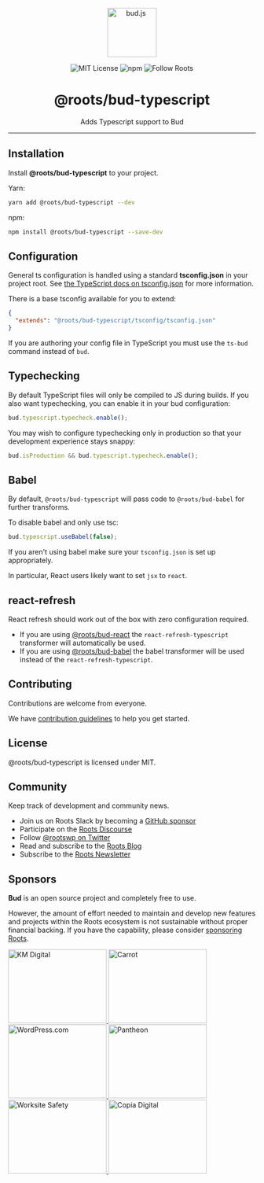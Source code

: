 <p align="center"><img src="https://cdn.roots.io/app/uploads/logo-bud.svg" height="100" alt="bud.js" /></p>

<p align="center">
  <img alt="MIT License" src="https://img.shields.io/github/license/roots/bud?color=%23525ddc&style=flat-square" />
  <img alt="npm" src="https://img.shields.io/npm/v/@roots/bud.svg?color=%23525ddc&style=flat-square" />
  <img alt="Follow Roots" src="https://img.shields.io/twitter/follow/rootswp.svg?color=%23525ddc&style=flat-square" />
</p>

<h1 align="center"><strong>@roots/bud-typescript</strong></h1>

<p align="center">
  Adds Typescript support to Bud
</p>

---

## Installation

Install **@roots/bud-typescript** to your project.

Yarn:

```sh
yarn add @roots/bud-typescript --dev
```

npm:

```sh
npm install @roots/bud-typescript --save-dev
```

## Configuration

General ts configuration is handled using a standard **tsconfig.json** in your project root. See [the TypeScript docs on tsconfig.json](https://www.typescriptlang.org/docs/handbook/tsconfig-json.html) for more information.

There is a base tsconfig available for you to extend:

```json title="tsconfig.json"
{
  "extends": "@roots/bud-typescript/tsconfig/tsconfig.json"
}
```

If you are authoring your config file in TypeScript you must use the `ts-bud` command instead of `bud`.

## Typechecking

By default TypeScript files will only be compiled to JS during builds.
If you also want typechecking, you can enable it in your bud configuration:

```js title="bud.config.mjs"
bud.typescript.typecheck.enable();
```

You may wish to configure typechecking only in production so that your development
experience stays snappy:

```js title="bud.config.mjs"
bud.isProduction && bud.typescript.typecheck.enable();
```

## Babel

By default, `@roots/bud-typescript` will pass code to `@roots/bud-babel` for further transforms.

To disable babel and only use tsc:

```ts
bud.typescript.useBabel(false);
```

If you aren't using babel make sure your `tsconfig.json` is set up appropriately.

In particular, React users likely want to set `jsx` to `react`.

## react-refresh

React refresh should work out of the box with zero configuration required.

- If you are using [@roots/bud-react](https://bud.js.org/extensions/bud-react)
  the `react-refresh-typescript` transformer will automatically be used.
- If you are using [@roots/bud-babel](https://bud.js.org/extensions/bud-babel) the babel transformer
  will be used instead of the `react-refresh-typescript`.

## Contributing

Contributions are welcome from everyone.

We have [contribution guidelines](https://github.com/roots/guidelines/blob/master/CONTRIBUTING.md) to help you get started.

## License

@roots/bud-typescript is licensed under MIT.

## Community

Keep track of development and community news.

- Join us on Roots Slack by becoming a [GitHub
  sponsor](https://github.com/sponsors/roots)
- Participate on the [Roots Discourse](https://discourse.roots.io/)
- Follow [@rootswp on Twitter](https://twitter.com/rootswp)
- Read and subscribe to the [Roots Blog](https://roots.io/blog/)
- Subscribe to the [Roots Newsletter](https://roots.io/subscribe/)

## Sponsors

**Bud** is an open source project and completely free to use.

However, the amount of effort needed to maintain and develop new features and projects within the Roots ecosystem is not sustainable without proper financial backing. If you have the capability, please consider [sponsoring Roots](https://github.com/sponsors/roots).

<a href="https://k-m.com/">
<img src="https://cdn.roots.io/app/uploads/km-digital.svg" alt="KM Digital" width="200" height="150"/>
</a>
<a href="https://carrot.com/">
<img src="https://cdn.roots.io/app/uploads/carrot.svg" alt="Carrot" width="200" height="150"/>
</a>
<a href="https://wordpress.com/">
<img src="https://cdn.roots.io/app/uploads/wordpress.svg" alt="WordPress.com" width="200" height="150"/>
</a>
<a href="https://pantheon.io/">
<img src="https://cdn.roots.io/app/uploads/pantheon.svg" alt="Pantheon" width="200" height="150"/>
</a>
<a href="https://worksitesafety.ca/careers/">
<img src="https://cdn.roots.io/app/uploads/worksite-safety.svg" alt="Worksite Safety" width="200" height="150"/>
</a>
<a href="https://www.copiadigital.com/">
<img src="https://cdn.roots.io/app/uploads/copia-digital.svg" alt="Copia Digital" width="200" height="150"/>
</a>
